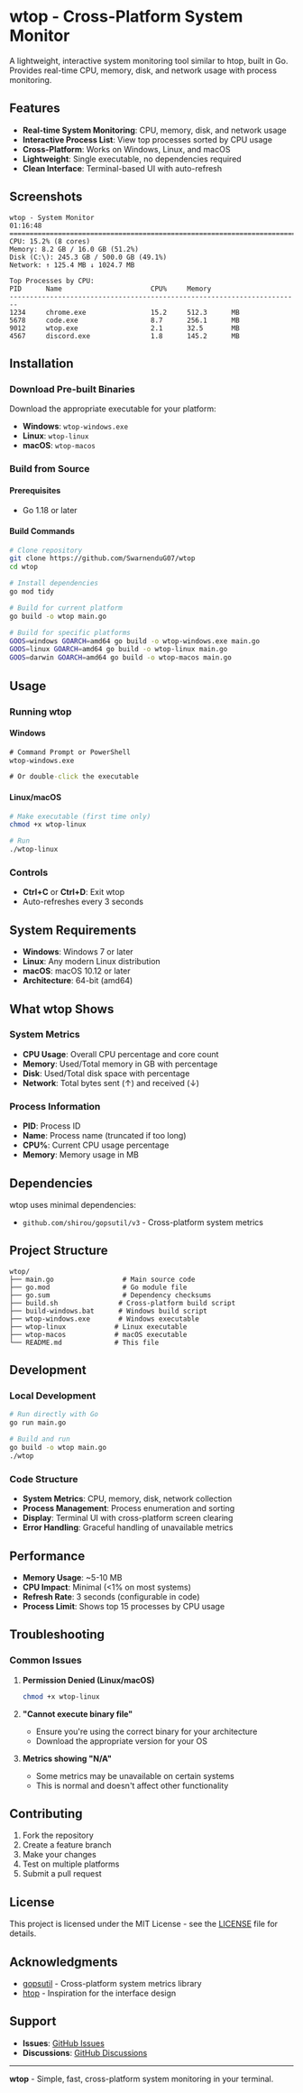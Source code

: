 # wtop - Cross-Platform System Monitor

A lightweight, interactive system monitoring tool similar to htop, built in Go. Provides real-time CPU, memory, disk, and network usage with process monitoring.

## Features

- **Real-time System Monitoring**: CPU, memory, disk, and network usage
- **Interactive Process List**: View top processes sorted by CPU usage
- **Cross-Platform**: Works on Windows, Linux, and macOS
- **Lightweight**: Single executable, no dependencies required
- **Clean Interface**: Terminal-based UI with auto-refresh

## Screenshots

```
wtop - System Monitor                                           01:16:48
================================================================================
CPU: 15.2% (8 cores)
Memory: 8.2 GB / 16.0 GB (51.2%)
Disk (C:\): 245.3 GB / 500.0 GB (49.1%)
Network: ↑ 125.4 MB ↓ 1024.7 MB

Top Processes by CPU:
PID      Name                      CPU%     Memory    
------------------------------------------------------------------------
1234     chrome.exe                15.2     512.3      MB
5678     code.exe                  8.7      256.1      MB
9012     wtop.exe                  2.1      32.5       MB
4567     discord.exe               1.8      145.2      MB
```

## Installation

### Download Pre-built Binaries

Download the appropriate executable for your platform:
- **Windows**: `wtop-windows.exe`
- **Linux**: `wtop-linux`
- **macOS**: `wtop-macos`

### Build from Source

#### Prerequisites
- Go 1.18 or later

#### Build Commands

```bash
# Clone repository
git clone https://github.com/SwarnenduG07/wtop
cd wtop

# Install dependencies
go mod tidy

# Build for current platform
go build -o wtop main.go

# Build for specific platforms
GOOS=windows GOARCH=amd64 go build -o wtop-windows.exe main.go
GOOS=linux GOARCH=amd64 go build -o wtop-linux main.go
GOOS=darwin GOARCH=amd64 go build -o wtop-macos main.go
```

## Usage

### Running wtop

#### Windows
```cmd
# Command Prompt or PowerShell
wtop-windows.exe

# Or double-click the executable
```

#### Linux/macOS
```bash
# Make executable (first time only)
chmod +x wtop-linux

# Run
./wtop-linux
```

### Controls

- **Ctrl+C** or **Ctrl+D**: Exit wtop
- Auto-refreshes every 3 seconds

## System Requirements

- **Windows**: Windows 7 or later
- **Linux**: Any modern Linux distribution
- **macOS**: macOS 10.12 or later
- **Architecture**: 64-bit (amd64)

## What wtop Shows

### System Metrics
- **CPU Usage**: Overall CPU percentage and core count
- **Memory**: Used/Total memory in GB with percentage
- **Disk**: Used/Total disk space with percentage
- **Network**: Total bytes sent (↑) and received (↓)

### Process Information
- **PID**: Process ID
- **Name**: Process name (truncated if too long)
- **CPU%**: Current CPU usage percentage
- **Memory**: Memory usage in MB

## Dependencies

wtop uses minimal dependencies:
- `github.com/shirou/gopsutil/v3` - Cross-platform system metrics

## Project Structure

```
wtop/
├── main.go                 # Main source code
├── go.mod                  # Go module file
├── go.sum                  # Dependency checksums
├── build.sh               # Cross-platform build script
├── build-windows.bat      # Windows build script
├── wtop-windows.exe       # Windows executable
├── wtop-linux            # Linux executable
├── wtop-macos            # macOS executable
└── README.md             # This file
```

## Development

### Local Development

```bash
# Run directly with Go
go run main.go

# Build and run
go build -o wtop main.go
./wtop
```

### Code Structure

- **System Metrics**: CPU, memory, disk, network collection
- **Process Management**: Process enumeration and sorting
- **Display**: Terminal UI with cross-platform screen clearing
- **Error Handling**: Graceful handling of unavailable metrics

## Performance

- **Memory Usage**: ~5-10 MB
- **CPU Impact**: Minimal (<1% on most systems)
- **Refresh Rate**: 3 seconds (configurable in code)
- **Process Limit**: Shows top 15 processes by CPU usage

## Troubleshooting

### Common Issues

1. **Permission Denied (Linux/macOS)**
   ```bash
   chmod +x wtop-linux
   ```

2. **"Cannot execute binary file"**
   - Ensure you're using the correct binary for your architecture
   - Download the appropriate version for your OS

3. **Metrics showing "N/A"**
   - Some metrics may be unavailable on certain systems
   - This is normal and doesn't affect other functionality

## Contributing

1. Fork the repository
2. Create a feature branch
3. Make your changes
4. Test on multiple platforms
5. Submit a pull request

## License

This project is licensed under the MIT License - see the [LICENSE](LICENSE) file for details.

## Acknowledgments

- [gopsutil](https://github.com/shirou/gopsutil) - Cross-platform system metrics library
- [htop](https://htop.dev/) - Inspiration for the interface design

## Support

- **Issues**: [GitHub Issues](https://github.com/your-org/wtop/issues)
- **Discussions**: [GitHub Discussions](https://github.com/your-org/wtop/discussions)

---

**wtop** - Simple, fast, cross-platform system monitoring in your terminal.
